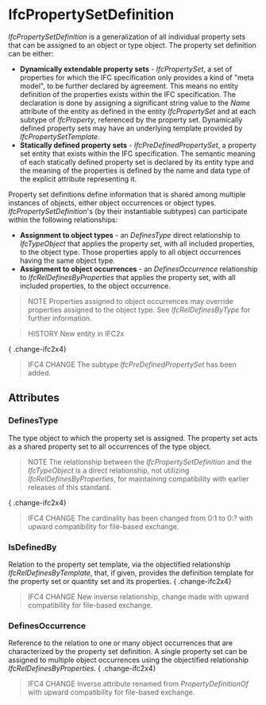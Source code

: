 # IfcPropertySetDefinition

_IfcPropertySetDefinition_ is a generalization of all individual property sets that can be assigned to an object or type object. The property set definition can be either:

* **Dynamically extendable property sets** - _IfcPropertySet_, a set of properties for which the IFC specification only provides a kind of "meta model", to be further declared by agreement. This means no entity definition of the properties exists within the IFC specification. The declaration is done by assigning a significant string value to the _Name_ attribute of the entity as defined in the entity _IfcPropertySet_ and at each subtype of _IfcProperty_, referenced by the property set. Dynamically defined property sets may have an underlying template provided by _IfcPropertySetTemplate_.
* **Statically defined property sets** - _IfcPreDefinedPropertySet_, a property set entity that exists within the IFC specification. The semantic meaning of each statically defined property set is declared by its entity type and the meaning of the properties is defined by the name and data type of the explicit attribute representing it.
<!-- end of short definition -->

Property set definitions define information that is shared among multiple instances of objects, either object occurrences or object types. _IfcPropertySetDefinition_'s (by their instantiable subtypes) can participate within the following relationships:

* **Assignment to object types** - an _DefinesType_ direct relationship to _IfcTypeObject_ that applies the property set, with all included properties, to the object type. Those properties apply to all object occurrences having the same object type.
* **Assignment to object occurrences** - an _DefinesOccurrence_ relationship to _IfcRelDefinesByProperties_ that applies the property set, with all included properties, to the object occurrence.

> NOTE Properties assigned to object occurrences may override properties assigned to the object type. See _IfcRelDefinesByType_ for further information.

> HISTORY New entity in IFC2x

{ .change-ifc2x4}
> IFC4 CHANGE The subtype _IfcPreDefinedPropertySet_ has been added.

## Attributes

### DefinesType
The type object to which the property set is assigned. The property set acts as a shared property set to all occurrences of the type object.
> NOTE The relationship between the _IfcPropertySetDefinition_ and the _IfcTypeObject_ is a direct relationship, not utilizing _IfcRelDefinesByProperties_, for maintaining compatibility with earlier releases of this standard.

{ .change-ifc2x4}
> IFC4 CHANGE The cardinality has been changed from 0:1 to 0:? with upward compatibility for file-based exchange.

### IsDefinedBy
Relation to the property set template, via the objectified relationship _IfcRelDefinesByTemplate_, that, if given, provides the definition template for the property set or quantity set and its properties.
{ .change-ifc2x4}
> IFC4 CHANGE New inverse relationship, change made with upward compatibility for file-based exchange.

### DefinesOccurrence
Reference to the relation to one or many object occurrences that are characterized by the property set definition. A single property set can be assigned to multiple object occurrences using the objectified relationship _IfcRelDefinesByProperties_.
{ .change-ifc2x4}
> IFC4 CHANGE Inverse attribute renamed from _PropertyDefinitionOf_ with upward compatibility for file-based exchange.
